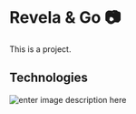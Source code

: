 # Revela & Go 📷

This is a project.

## Technologies

![enter image description here](https://i.ibb.co/Xp4PHJg/revelaandgogif.gif)
